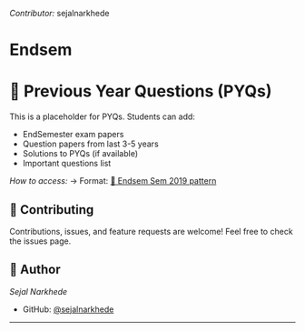 *Contributor:* sejalnarkhede

# Endsem

# 📝 Previous Year Questions (PYQs)

This is a placeholder for PYQs. Students can add:
- EndSemester exam papers
- Question papers from last 3-5 years
- Solutions to PYQs (if available)
- Important questions list

*How to access:*
-> Format: [📝 Endsem Sem 2019 pattern](https://drive.google.com/drive/folders/1wAfnhq_GMxx2tE_dCS4D6lYi4U2Ut6AG?usp=sharing)

## 🤝 Contributing

Contributions, issues, and feature requests are welcome! Feel free to check the issues page.

## 👤 Author

*Sejal Narkhede*
- GitHub: [@sejalnarkhede](https://github.com/sejalnarkhede)
---